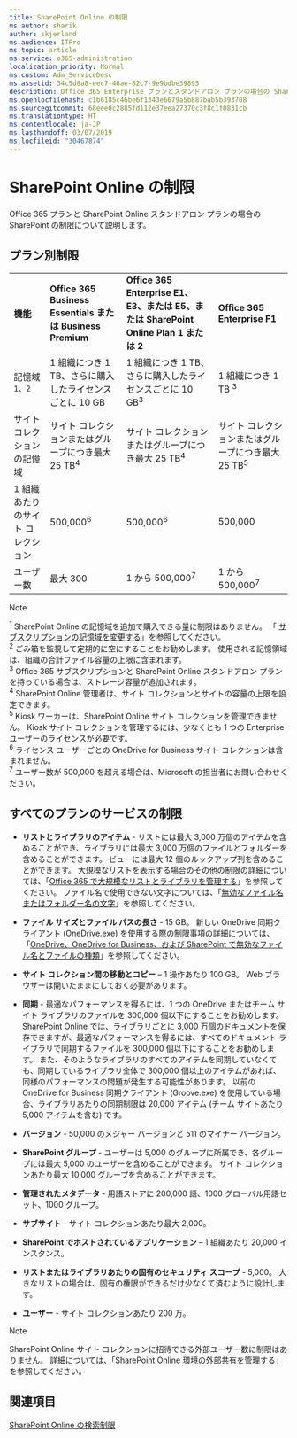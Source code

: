 ```yaml
---
title: SharePoint Online の制限
ms.author: sharik
author: skjerland
ms.audience: ITPro
ms.topic: article
ms.service: o365-administration
localization_priority: Normal
ms.custom: Adm_ServiceDesc
ms.assetid: 34c5d8a8-eec7-46ae-82c7-9e9bdbe39895
description: Office 365 Enterprise プランとスタンドアロン プランの場合の SharePoint Online の制限について説明します。
ms.openlocfilehash: c1b6185c46be6f1343e6679a5b887bab5b393708
ms.sourcegitcommit: 68eee0c2885fd112e37eea27370c3f8c1f0831cb
ms.translationtype: HT
ms.contentlocale: ja-JP
ms.lasthandoff: 03/07/2019
ms.locfileid: "30467874"
---
```

# <a name="sharepoint-online-limits"></a>SharePoint Online の制限

Office 365 プランと SharePoint Online スタンドアロン プランの場合の SharePoint の制限について説明します。
  
## <a name="limits-by-plan"></a>プラン別制限

|||||
|:-----|:-----|:-----|:-----|
|**機能** <br/> |**Office 365 Business Essentials または Business Premium** <br/> |**Office 365 Enterprise E1、E3、または E5、または SharePoint Online Plan 1 または 2** <br/> | **Office 365 Enterprise F1** <br/> |
|記憶域<sup>1、2</sup> <br/> |1 組織につき 1 TB、さらに購入したライセンスごとに 10 GB  <br/> |1 組織につき 1 TB、さらに購入したライセンスごとに 10 GB<sup>3</sup> <br/> |1 組織につき 1 TB <sup>3</sup> <br/> |
|サイト コレクションの記憶域  <br/> |サイト コレクションまたはグループにつき最大 25 TB<sup>4</sup> <br/> |サイト コレクションまたはグループにつき最大 25 TB<sup>4</sup> <br/> |サイト コレクションまたはグループにつき最大 25 TB<sup>5</sup> <br/> |
|1 組織あたりのサイト コレクション  <br/> |500,000<sup>6</sup> <br/> |500,000<sup>6</sup> <br/> |500,000<br/> |
|ユーザー数  <br/> |最大 300  <br/> |1 から 500,000<sup>7</sup> <br/> |1 から 500,000<sup>7</sup> <br/> |
   
> [!NOTE]
> <sup>1</sup> SharePoint Online の記憶域を追加で購入できる量に制限はありません。 「 [サブスクリプションの記憶域を変更する](https://support.office.com/article/96EA3533-DE64-4B01-839A-C560875A662C)」を参照してください。 
<br/><sup>2</sup> ごみ箱を監視して定期的に空にすることをお勧めします。 使用される記憶領域は、組織の合計ファイル容量の上限に含まれます。 
<br/> <sup>3</sup> Office 365 サブスクリプションと SharePoint Online スタンドアロン プランを持っている場合は、ストレージ容量が追加されます。 
<br/><sup>4</sup> SharePoint Online 管理者は、サイト コレクションとサイトの容量の上限を設定できます。
<br/> <sup>5</sup> Kiosk ワーカーは、SharePoint Online サイト コレクションを管理できません。 Kiosk サイト コレクションを管理するには、少なくとも 1 つの Enterprise ユーザーのライセンスが必要です。 
<br/> <sup>6</sup> ライセンス ユーザーごとの OneDrive for Business サイト コレクションは含まれません。 
<br/><sup>7</sup> ユーザー数が 500,000 を超える場合は、Microsoft の担当者にお問い合わせください。 
  

  
## <a name="service-limits-for-all-plans"></a>すべてのプランのサービスの制限

- **リストとライブラリのアイテム** - リストには最大 3,000 万個のアイテムを含めることができ、ライブラリには最大 3,000 万個のファイルとフォルダーを含めることができます。 ビューには最大 12 個のルックアップ列を含めることができます。 大規模なリストを表示する場合のその他の制限の詳細については、「[Office 365 で大規模なリストとライブラリを管理する](https://support.office.com/article/b4038448-ec0e-49b7-b853-679d3d8fb784)」を参照してください。 ファイル名で使用できない文字については、「[無効なファイル名またはフォルダー名の文字](https://support.office.com/article/64883a5d-228e-48f5-b3d2-eb39e07630fa)」を参照してください。

- **ファイル サイズとファイル パスの長さ** - 15 GB。 新しい OneDrive 同期クライアント (OneDrive.exe) を使用する際の制限事項の詳細については、「[OneDrive、OneDrive for Business、および SharePoint で無効なファイル名とファイルの種類](https://support.office.com/article/64883a5d-228e-48f5-b3d2-eb39e07630fa)」を参照してください。

- **サイト コレクション間の移動とコピー** – 1 操作あたり 100 GB。 Web ブラウザーは開いたままにしておく必要があります。

- **同期** - 最適なパフォーマンスを得るには、1 つの OneDrive またはチーム サイト ライブラリのファイルを 300,000 個以下にすることをお勧めします。 SharePoint Online では、ライブラリごとに 3,000 万個のドキュメントを保存できますが、最適なパフォーマンスを得るには、すべてのドキュメント ライブラリで同期するファイルを 300,000 個以下にすることをお勧めします。 また、そのようなライブラリのすべてのアイテムを同期していなくても、同期しているライブラリ全体で 300,000 個以上のアイテムがあれば、同様のパフォーマンスの問題が発生する可能性があります。 以前の OneDrive for Business 同期クライアント (Groove.exe) を使用している場合、ライブラリあたりの同期制限は 20,000 アイテム (チーム サイトあたり 5,000 アイテムを含む) です。

- **バージョン** - 50,000 のメジャー バージョンと 511 のマイナー バージョン。

- **SharePoint グループ** - ユーザーは 5,000 のグループに所属でき、各グループには最大 5,000 のユーザーを含めることができます。 サイト コレクションあたり最大 10,000 グループを含めることができます。

- **管理されたメタデータ** - 用語ストアに 200,000 語、1000 グローバル用語セット、1000 グループ。

- **サブサイト** - サイト コレクションあたり最大 2,000。

- **SharePoint でホストされているアプリケーション** – 1 組織あたり 20,000 インスタンス。

- **リストまたはライブラリあたりの固有のセキュリティ スコープ** - 5,000。 大きなリストの場合は、固有の権限ができるだけ少なくて済むように設計します。

- **ユーザー** - サイト コレクションあたり 200 万。

> [!NOTE]
> SharePoint Online サイト コレクションに招待できる外部ユーザー数に制限はありません。 詳細については、「[SharePoint Online 環境の外部共有を管理する](/sharepoint/external-sharing-overview)」を参照してください。

## <a name="see-also"></a>関連項目

[SharePoint Online の検索制限](/sharepoint/search-limits)